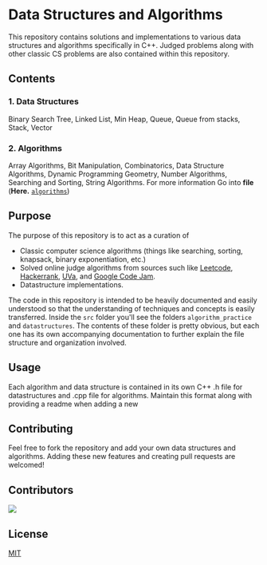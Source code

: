 # Data Structures and Algorithms

This repository contains solutions and implementations to various data structures and
algorithms specifically in C++. Judged problems along with other classic CS problems 
are also contained within this repository.

## Contents
### 1. Data Structures

Binary Search Tree, Linked List, Min Heap, Queue, Queue from stacks, Stack, Vector

### 2. Algorithms

Array Algorithms, Bit Manipulation, Combinatorics, Data Structure Algorithms, Dynamic Programming
Geometry, Number Algorithms, Searching and Sorting, String Algorithms. For more information
Go into **file** (**Here.** [`algorithms`](./src/algorithm_practice))

## Purpose

The purpose of this repository is to act as a curation of

 - Classic computer science algorithms (things like searching, sorting, knapsack,
   binary exponentiation, etc.)
 - Solved online judge algorithms from sources such like [Leetcode](https://leetcode.com),
   [Hackerrank](https://www.hackerrank.com/), [UVa](https://uva.onlinejudge.org),
   and [Google Code Jam](http://code.google.com/codejam/).
 - Datastructure implementations.

The code in this repository is intended to be heavily documented and easily understood so that
the understanding of techniques and concepts is easily transferred. Inside the `src` folder you'll
see the folders `algorithm_practice` and `datastructures`. The contents of these folder is pretty
obvious, but each one has its own accompanying documentation to further explain the file structure and
organization involved. 

## Usage

Each algorithm and data structure is contained in its own C++ .h file for datastructures
and .cpp file for algorithms. Maintain this format along with providing a readme when
adding a new 

## Contributing

Feel free to fork the repository and add your own data structures and algorithms.
Adding these new features and creating pull requests are welcomed!

## Contributors

<a href="https://github.com/domfarolino/algorithms/graphs/contributors">
  <img src="https://contrib.rocks/image?repo=domfarolino/algorithms" />
</a>

## License

[MIT](./LICENSE)
